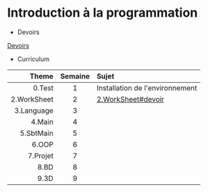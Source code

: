 # Introduction à la programmation

* Devoirs

[Devoirs](DEVOIRS.md)

* Curriculum

| Theme      | Semaine  | Sujet                                                |
|-----------:|:--------:|:-----------------------------------------------------|  
|0.Test      | 1        | Installation de l'environnement                      |
|2.WorkSheet | 2        |[2.WorkSheet#devoir](2.WorkSheet#devoir)              |
|3.Language  | 3        |                                                      |
|4.Main      | 4        |                                                      |
|5.SbtMain   | 5        |                                                      |
|6.OOP       | 6        |                                                      |
|7.Projet    | 7        |                                                      |
|8.BD        | 8        |                                                      |
|9.3D        | 9        |                                                      |
